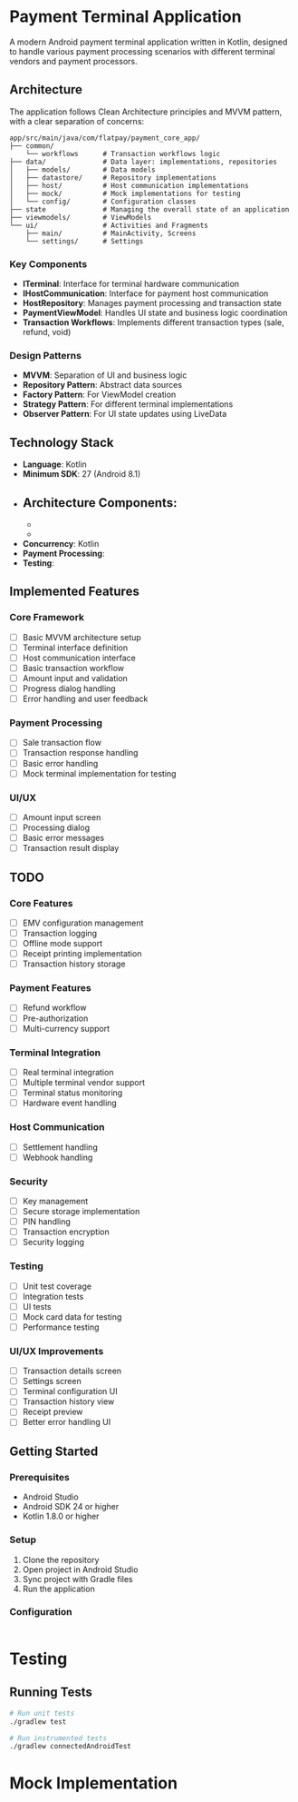 # Payment Terminal Application

A modern Android payment terminal application written in Kotlin, designed to handle various payment processing scenarios with different terminal vendors and payment processors.

## Architecture

The application follows Clean Architecture principles and MVVM pattern, with a clear separation of concerns:
```
app/src/main/java/com/flatpay/payment_core_app/
├── common/
    └── workflows      # Transaction workflows logic
├── data/              # Data layer: implementations, repositories
│   ├── models/        # Data models
│   ├── datastore/     # Repository implementations
│   ├── host/          # Host communication implementations
│   ├── mock/          # Mock implementations for testing
│   └── config/        # Configuration classes
├── state              # Managing the overall state of an application
├── viewmodels/        # ViewModels
└── ui/                # Activities and Fragments
    ├── main/          # MainActivity, Screens
    └── settings/      # Settings

```
### Key Components

- **ITerminal**: Interface for terminal hardware communication
- **IHostCommunication**: Interface for payment host communication
- **HostRepository**: Manages payment processing and transaction state
- **PaymentViewModel**: Handles UI state and business logic coordination
- **Transaction Workflows**: Implements different transaction types (sale, refund, void)

### Design Patterns

- **MVVM**: Separation of UI and business logic
- **Repository Pattern**: Abstract data sources
- **Factory Pattern**: For ViewModel creation
- **Strategy Pattern**: For different terminal implementations
- **Observer Pattern**: For UI state updates using LiveData

## Technology Stack

- **Language**: Kotlin
- **Minimum SDK**: 27 (Android 8.1)
- **Architecture Components**:
    - 
    - 
    - 
- **Concurrency**: Kotlin 
- **Payment Processing**:  
- **Testing**: 

## Implemented Features

### Core Framework
- [ ] Basic MVVM architecture setup
- [ ] Terminal interface definition
- [ ] Host communication interface
- [ ] Basic transaction workflow
- [ ] Amount input and validation
- [ ] Progress dialog handling
- [ ] Error handling and user feedback

### Payment Processing
- [ ] Sale transaction flow
- [ ] Transaction response handling
- [ ] Basic error handling
- [ ] Mock terminal implementation for testing

### UI/UX
- [ ] Amount input screen
- [ ] Processing dialog
- [ ] Basic error messages
- [ ] Transaction result display

## TODO

### Core Features
- [ ] EMV configuration management
- [ ] Transaction logging
- [ ] Offline mode support
- [ ] Receipt printing implementation
- [ ] Transaction history storage

### Payment Features
- [ ] Refund workflow
- [ ] Pre-authorization
- [ ] Multi-currency support

### Terminal Integration
- [ ] Real terminal integration
- [ ] Multiple terminal vendor support
- [ ] Terminal status monitoring
- [ ] Hardware event handling

### Host Communication
- [ ] Settlement handling
- [ ] Webhook handling

### Security
- [ ] Key management
- [ ] Secure storage implementation
- [ ] PIN handling
- [ ] Transaction encryption
- [ ] Security logging

### Testing
- [ ] Unit test coverage
- [ ] Integration tests
- [ ] UI tests
- [ ] Mock card data for testing
- [ ] Performance testing

### UI/UX Improvements
- [ ] Transaction details screen
- [ ] Settings screen
- [ ] Terminal configuration UI
- [ ] Transaction history view
- [ ] Receipt preview
- [ ] Better error handling UI

## Getting Started

### Prerequisites
- Android Studio 
- Android SDK 24 or higher
- Kotlin 1.8.0 or higher

### Setup
1. Clone the repository
2. Open project in Android Studio
3. Sync project with Gradle files
4. Run the application

### Configuration
```
```


# Testing
## Running Tests
```bash
# Run unit tests
./gradlew test

# Run instrumented tests
./gradlew connectedAndroidTest
```
# Mock Implementation

